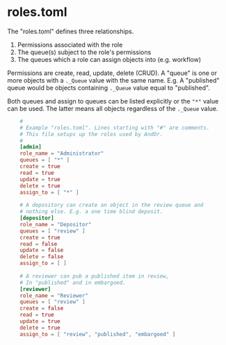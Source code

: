 
# roles.toml

The "roles.toml" defines three relationships. 

1. Permissions associated with the role
2. The queue(s) subject to the role's permissions 
3. The queues which a role can assign objects into (e.g. workflow)

Permissions are create, read, update, delete (CRUD). A "queue"
is one or more objects with a `._Queue` value with the same name.
E.g. A "published" queue would be objects containing 
`._Queue` value equal to "published".

Both queues and assign to queues can be listed explicitly
or the `"*"` value can be used. The latter means all objects
regardless of the `._Queue` value.

```toml
    #
    # Example "roles.toml". Lines starting with "#" are comments.
    # This file setups up the roles used by AndOr.
    #
    [admin]
    role_name = "Administrator"
    queues = [ "*" ]
    create = true
    read = true
    update = true
    delete = true
    assign_to = [ "*" ]
    
    # A depository can create an object in the review queue and
    # nothing else. E.g. a one time blind deposit.
    [depositor]
    role_name = "Depositor"
    queues = [ "review" ]
    create = true
    read = false
    update = false
    delete = false
    assign_to = [ ]
    
    # A reviewer can pub a published item in review, 
    # In "published" and in embargoed.
    [reviewer]
    role_name = "Reviewer"
    queues = [ "review" ]
    create = false
    read = true
    update = true
    delete = true
    assign_to = [ "review", "published", "embargoed" ]
```
